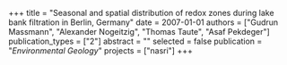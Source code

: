 +++
title = "Seasonal and spatial distribution of redox zones during lake bank filtration in Berlin, Germany"
date = 2007-01-01
authors = ["Gudrun Massmann", "Alexander Nogeitzig", "Thomas Taute", "Asaf Pekdeger"]
publication_types = ["2"]
abstract = ""
selected = false
publication = "*Environmental Geology*"
projects = ["nasri"]
+++

